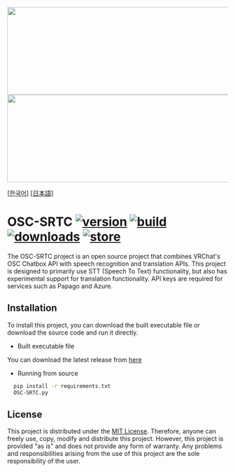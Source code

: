 <p align="center">
  <img src="https://github.com/rera-vrc/OSC-SRTC/blob/main/imgs/Dark-Logo.png?raw=true#gh-dark-mode-only" height="200" width="700">
  <img src="https://github.com/rera-vrc/OSC-SRTC/blob/main/imgs/Light-Logo.png?raw=true#gh-light-mode-only" height="200" width="700">
  </br>
</p>
<p aligh="center">
  [<a href="https://github.com/rera-vrc/OSC-SRTC/blob/main/readme-KO.md">한국어</a>]
  [<a href="https://github.com/rera-vrc/OSC-SRTC/blob/main/readme-JA.md">日本語</a>]
</p>

# OSC-SRTC [![version](https://img.shields.io/github/v/tag/rera-vrc/OSC-SRTC?color=informational&label=version&sort=semver)](https://github.com/rera-vrc/OSC-SRTC/releases/) [![build](https://github.com/rera-vrc/OSC-SRTC/actions/workflows/release.yaml/badge.svg)](https://github.com/rera-vrc/OSC-SRTC/actions/workflows/release.yaml) [![downloads](https://shields.io/github/downloads/rera-vrc/OSC-SRTC/total)](https://github.com/rera-vrc/OSC-SRTC/releases/) [![store](https://img.shields.io/badge/Store-BOOTH.PM-red)](https://rera-c.booth.pm/items/4217922)

The OSC-SRTC project is an open source project that combines VRChat's OSC Chatbox API with speech recognition and translation APIs. This project is designed to primarily use STT (Speech To Text) functionality, but also has experimental support for translation functionality. API keys are required for services such as Papago and Azure.

## Installation

To install this project, you can download the built executable file or download the source code and run it directly.

* Built executable file

You can download the latest release from [here](https://github.com/rera-vrc/OSC-SRTC/releases)

* Running from source

```bash
  pip install -r requirements.txt
  OSC-SRTC.py
```
    
## License

This project is distributed under the [MIT License](https://choosealicense.com/licenses/mit/). Therefore, anyone can freely use, copy, modify and distribute this project. However, this project is provided "as is" and does not provide any form of warranty. Any problems and responsibilities arising from the use of this project are the sole responsibility of the user.
